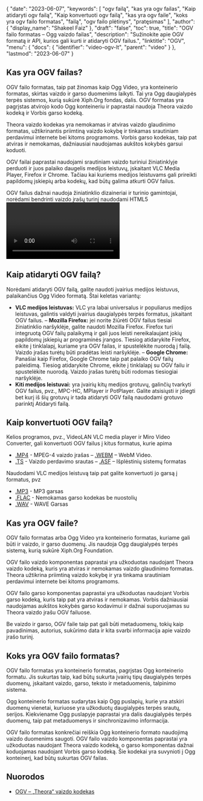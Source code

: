 {
  "date": "2023-06-07",
  "keywords": [
"ogv failą",
"kas yra ogv failas",
"Kaip atidaryti ogv failą",
"Kaip konvertuoti ogv failą",
"kas yra ogv faile",
"koks yra ogv failo formatas",
"failą",
"ogv failo plėtinys",
"pratęsimas"
],
  "author": {
    "display_name": "Shakeel Faiz"
},
  "draft": "false",
  "toc": true,
  "title": "OGV failo formatas – Ogg vaizdo failas",
  "description": "Sužinokite apie OGV formatą ir API, kurios gali kurti ir atidaryti OGV failus.",
  "linktitle": "OGV",
  "menu": {
    "docs": {
      "identifier": "video-ogv-lt",
      "parent": "video"
}
},
  "lastmod": "2023-06-07"
}

## Kas yra OGV failas?

OGV failo formatas, taip pat žinomas kaip Ogg Video, yra konteinerio formatas, skirtas vaizdo ir garso duomenims laikyti. Tai yra Ogg daugialypės terpės sistemos, kurią sukūrė Xiph.Org fondas, dalis. OGV formatas yra pagrįstas atvirojo kodo Ogg konteineriu ir paprastai naudoja Theora vaizdo kodeką ir Vorbis garso kodeką.

Theora vaizdo kodekas yra nemokamas ir atviras vaizdo glaudinimo formatas, užtikrinantis priimtiną vaizdo kokybę ir tinkamas srautiniam perdavimui internete bei kitoms programoms. Vorbis garso kodekas, taip pat atviras ir nemokamas, dažniausiai naudojamas aukštos kokybės garsui koduoti.

OGV failai paprastai naudojami srautiniam vaizdo turiniui žiniatinklyje perduoti ir juos palaiko daugelis medijos leistuvų, įskaitant VLC Media Player, Firefox ir Chrome. Tačiau kai kuriems medijos leistuvams gali prireikti papildomų įskiepių arba kodekų, kad būtų galima atkurti OGV failus.


OGV failus dažnai naudoja žiniatinklio dizaineriai ir turinio gamintojai, norėdami bendrinti vaizdo įrašų turinį naudodami HTML5<video> ` žyma. Paprastai jie nurodomi HTML šaltinio kode su plėtiniu .ogg, net jei failuose yra vaizdo turinio.

## Kaip atidaryti OGV failą?

Norėdami atidaryti OGV failą, galite naudoti įvairius medijos leistuvus, palaikančius Ogg Video formatą. Štai keletas variantų:

- **VLC medijos leistuvas:** VLC yra labai universalus ir populiarus medijos leistuvas, galintis valdyti įvairius daugialypės terpės formatus, įskaitant OGV failus.
– **Mozilla Firefox:** jei norite žiūrėti OGV failus tiesiai žiniatinklio naršyklėje, galite naudoti Mozilla Firefox. Firefox turi integruotą OGV failų palaikymą ir gali juos leisti nereikalaujant jokių papildomų įskiepių ar programinės įrangos. Tiesiog atidarykite Firefox, eikite į tinklalapį, kuriame yra OGV failas, ir spustelėkite nuorodą į failą. Vaizdo įrašas turėtų būti pradėtas leisti naršyklėje.
– **Google Chrome:** Panašiai kaip Firefox, Google Chrome taip pat palaiko OGV failų paleidimą. Tiesiog atidarykite Chrome, eikite į tinklalapį su OGV failu ir spustelėkite nuorodą. Vaizdo įrašas turėtų būti rodomas tiesiogiai naršyklėje.
- **Kiti medijos leistuvai:** yra įvairių kitų medijos grotuvų, galinčių tvarkyti OGV failus, pvz., MPC-HC, MPlayer ir PotPlayer. Galite atsisiųsti ir įdiegti bet kurį iš šių grotuvų ir tada atidaryti OGV failą naudodami grotuvo parinktį Atidaryti failą.

## Kaip konvertuoti OGV failą?

Kelios programos, pvz., VideoLAN VLC media player ir Miro Video Converter, gali konvertuoti OGV failus į kitus formatus, kurie apima

- [.MP4](/video/mp4/) - MPEG-4 vaizdo įrašas
– [.WEBM](/video/webm/) – WebM Video.
- [.TS](/video/ts/) - Vaizdo perdavimo srautas
– [.ASF](/video/asf/) – Išplėstinių sistemų formatas

Naudodami VLC medijos leistuvą taip pat galite konvertuoti jo garsą į formatus, pvz

- [.MP3](/audio/mp3/) - MP3 garsas
- [.FLAC](/audio/flac/) - Nemokamas garso kodekas be nuostolių
- [.WAV](/audio/wav/) - WAVE Garsas

## Kas yra OGV faile?

OGV failo formatas arba Ogg Video yra konteinerio formatas, kuriame gali būti ir vaizdo, ir garso duomenų. Jis naudoja Ogg daugialypės terpės sistemą, kurią sukūrė Xiph.Org Foundation.

OGV failo vaizdo komponentas paprastai yra užkoduotas naudojant Theora vaizdo kodeką, kuris yra atviras ir nemokamas vaizdo glaudinimo formatas. Theora užtikrina priimtiną vaizdo kokybę ir yra tinkama srautiniam perdavimui internete bei kitoms programoms.

OGV failo garso komponentas paprastai yra užkoduotas naudojant Vorbis garso kodeką, kuris taip pat yra atviras ir nemokamas. Vorbis dažniausiai naudojamas aukštos kokybės garso kodavimui ir dažnai suporuojamas su Theora vaizdo įrašu OGV failuose.

Be vaizdo ir garso, OGV faile taip pat gali būti metaduomenų, tokių kaip pavadinimas, autorius, sukūrimo data ir kita svarbi informacija apie vaizdo įrašo turinį.

## Koks yra OGV failo formatas?

OGV failo formatas yra konteinerio formatas, pagrįstas Ogg konteinerio formatu. Jis sukurtas taip, kad būtų sukurta įvairių tipų daugialypės terpės duomenų, įskaitant vaizdo, garso, teksto ir metaduomenis, talpinimo sistema.

Ogg konteinerio formatas sudarytas kaip Ogg puslapių, kurie yra atskiri duomenų vienetai, kuriuose yra užkoduotų daugialypės terpės srautų, serijos. Kiekviename Ogg puslapyje paprastai yra dalis daugialypės terpės duomenų, taip pat metaduomenys ir sinchronizavimo informacija.

OGV failo formatas konkrečiai reiškia Ogg konteinerio formato naudojimą vaizdo duomenims saugoti. OGV failo vaizdo komponentas paprastai yra užkoduotas naudojant Theora vaizdo kodeką, o garso komponentas dažnai koduojamas naudojant Vorbis garso kodeką. Šie kodekai yra suvynioti į Ogg konteinerį, kad būtų sukurtas OGV failas.

## Nuorodos
* [OGV – „Theora“ vaizdo kodekas](https://en.wikipedia.org/wiki/Theora)


